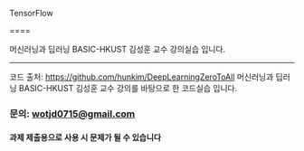 TensorFlow

====

머신러닝과 딥러닝 BASIC-HKUST 김성훈 교수 강의실습 입니다.

---------------------------
코드 출처: https://github.com/hunkim/DeepLearningZeroToAll
머신러닝과 딥러닝 BASIC-HKUST 김성훈 교수 강의를 바탕으로 한 코드실습 입니다. 

### **문의: wotjd0715@gmail.com**

#### **과제 제출용으로 사용 시 문제가 될 수 있습니다**
